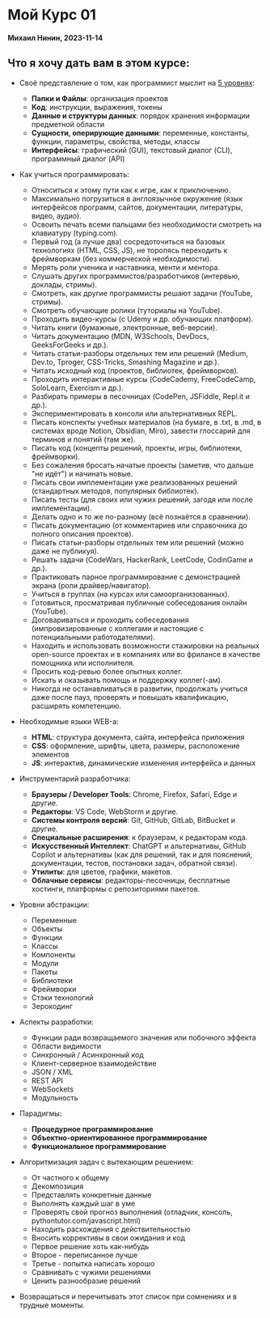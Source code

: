 # Мой Курс 01
#### Михаил Нинин, 2023-11-14

## Что я хочу дать вам в этом курсе:

* Своё представление о том, как программист мыслит на [5 уровнях](articles/five-levels.ru.md): 
  * **Папки и Файлы**: организация проектов
  * **Код**: инструкции, выражения, токены
  * **Данные и структуры данных**: порядок хранения информации предметной области
  * **Сущности, оперирующие данными**: переменные, константы, функции, параметры, свойства, методы, классы
  * **Интерфейсы**: графический (GUI), текстовый диалог (CLI), программный диалог (API)
  
* Как учиться программировать:
  * Относиться к этому пути как к игре, как к приключению.
  * Максимально погрузиться в англоязычное окружение (язык интерфейсов программ, сайтов, документации, литературы, видео, аудио).
  * Освоить печать всеми пальцами без необходимости смотреть на клавиатуру (typing.com).
  * Первый год (а лучше два) сосредоточиться на базовых технологиях (HTML, CSS, JS), не торопясь переходить к фреймворкам (без коммерческой необходимости).
  * Мерять роли ученика и наставника, менти и ментора.
  * Слушать других программистов/разработчиков (интервью, доклады, стримы).
  * Смотреть, как другие программисты решают задачи (YouTube, стримы).
  * Смотреть обучающие ролики (туториалы на YouTube).
  * Проходить видео-курсы (c Udemy и др. обучающих платформ).
  * Читать книги (бумажные, электронные, веб-версии).
  * Читать документацию (MDN, W3Schools, DevDocs, GeeksForGeeks и др.).
  * Читать статьи-разборы отдельных тем или решений (Medium, Dev.to, Tproger, CSS-Tricks, Smashing Magazine и др.).
  * Читать исходный код (проектов, библиотек, фреймворков).
  * Проходить интерактивные курсы (CodeCademy, FreeCodeCamp, SoloLearn, Exercism и др.).
  * Разбирать примеры в песочницах (CodePen, JSFiddle, Repl.it и др.).
  * Экспериментировать в консоли или альтернативных REPL.
  * Писать конспекты учебных материалов (на бумаге, в .txt, в .md, в системах вроде Notion, Obsidian, Miro), завести глоссарий для терминов и понятий (там же).
  * Писать код (концепты решений, проекты, игры, библиотеки, фреймворки).
  * Без сожаления бросать начатые проекты (заметив, что дальше "не идёт") и начинать новые.
  * Писать свои имплементации уже реализованных решений (стандартных методов, популярных библиотек).
  * Писать тесты (для своих или чужих решений, загодя или после имплементации).
  * Делать одно и то же по-разному (всё познаётся в сравнении).
  * Писать документацию (от комментариев или справочника до полного описания проектов).
  * Писать статьи-разборы отдельных тем или решений (можно даже не публикуя).
  * Решать задачи (CodeWars, HackerRank, LeetCode, CodinGame и др.).
  * Практиковать парное программирование с демонстрацией экрана (роли драйвер/навигатор).
  * Учиться в группах (на курсах или самоорганизованных).
  * Готовиться, просматривая публичные собеседования онлайн (YouTube).
  * Договариваться и проходить собеседования (импровизированные с коллегами и настоящие с потенциальными работодателями).
  * Находить и использовать возможности стажировки на реальных open-source проектах и в компаниях или во фрилансе в качестве помощника или исполнителя.
  * Просить код-ревью более опытных коллег.
  * Искать и оказывать помощь и поддержку коллег(-ам).
  * Никогда не останавливаться в развитии, продолжать учиться даже после пауз, проверять и повышать квалификацию, расширять компетенцию.

* Необходимые языки WEB-а: 
  * **HTML**: структура документа, сайта, интерфейса приложения
  * **CSS**: оформление, шрифты, цвета, размеры, расположение элементов
  * **JS**: интерактив, динамические изменения интерфейса и данных

* Инструментарий разработчика:
  * **Браузеры / Developer Tools**: Chrome, Firefox, Safari, Edge и другие.
  * **Редакторы**: VS Code, WebStorm и другие.
  * **Системы контроля версий**: Git, GitHub, GitLab, BitBucket и другие.
  * **Специальные расширения**: к браузерам, к редакторам кода.
  * **Искусственный Интеллект**: ChatGPT и альтернативы, GitHub Copilot и альтернативы (как для решений, так и для пояснений, документации, тестов, постановки задач, обратной связи).
  * **Утилиты**: для цветов, графики, макетов.
  * **Облачные сервисы**: редакторы-песочницы, бесплатные хостинги, платформы с репозиториями пакетов.

* Уровни абстракции:
  * Переменные
  * Объекты
  * Функции
  * Классы
  * Компоненты
  * Модули
  * Пакеты
  * Библиотеки
  * Фреймворки
  * Стэки технологий
  * Зерокодинг

* Аспекты разработки:
  * Функции ради возвращаемого значения или побочного эффекта
  * Области видимости
  * Синхронный / Асинхронный код
  * Клиент-серверное взаимодействие
  * JSON / XML
  * REST API
  * WebSockets
  * Модульность

* Парадигмы:
  * **Процедурное программирование**
  * **Объектно-ориентированное программирование**
  * **Функциональное программирование**

* Алгоритмизация задач с вытекающим решением:
  * От частного к общему
  * Декомпозиция
  * Представлять конкретные данные
  * Выполнять каждый шаг в уме
  * Проверять свой прогноз выполнения (отладчик, консоль, pythontutor.com/javascript.html)
  * Находить расхождения с действительностью
  * Вносить коррективы в свои ожидания и код
  * Первое решение хоть как-нибудь
  * Второе - переписанное лучше
  * Третье - попытка написать хорошо
  * Сравнивать с чужими решениями
  * Ценить разнообразие решений

* Возвращаться и перечитывать этот список при сомнениях и в трудные моменты.
